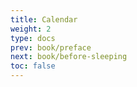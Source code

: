 ```yaml
---
title: Calendar
weight: 2
type: docs
prev: book/preface
next: book/before-sleeping
toc: false
---
```

